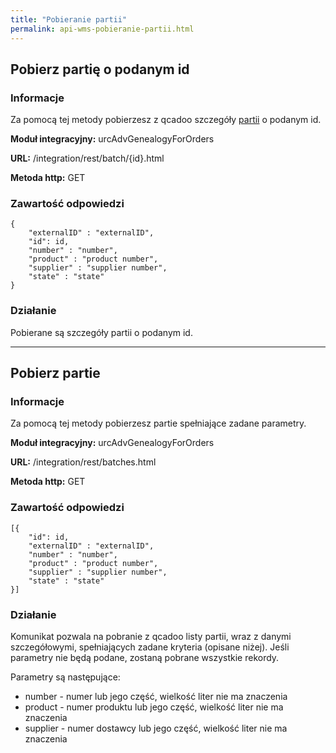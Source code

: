 ```yaml
---
title: "Pobieranie partii"
permalink: api-wms-pobieranie-partii.html
---
```


## Pobierz partię o podanym id

### Informacje

Za pomocą tej metody pobierzesz z qcadoo szczegóły [partii](/jak-dodac-numery-partii) o podanym id.

  **Moduł integracyjny:** urcAdvGenealogyForOrders

  **URL:** /integration/rest/batch/{id}.html

  **Metoda http:** GET


### Zawartość odpowiedzi
~~~~~~~~
{
    "externalID" : "externalID",
    "id": id,
    "number" : "number",
    "product" : "product number",
    "supplier" : "supplier number",
    "state" : "state"
}  
~~~~~~~~

### Działanie
Pobierane są szczegóły partii o podanym id.

---

## Pobierz partie

### Informacje

Za pomocą tej metody pobierzesz partie spełniające zadane parametry.

**Moduł integracyjny:** urcAdvGenealogyForOrders

**URL:** /integration/rest/batches.html

**Metoda http:** GET


### Zawartość odpowiedzi
~~~~~~~~
[{
    "id": id,
    "externalID" : "externalID",
    "number" : "number",
    "product" : "product number",
    "supplier" : "supplier number",
    "state" : "state"
}]  
~~~~~~~~

### Działanie
Komunikat pozwala na pobranie z qcadoo listy partii, wraz z danymi szczegółowymi, spełniających zadane kryteria (opisane niżej). Jeśli parametry nie będą podane, zostaną pobrane wszystkie rekordy.

Parametry są następujące:
- number - numer lub jego część, wielkość liter nie ma znaczenia
- product - numer produktu lub jego część, wielkość liter nie ma znaczenia
- supplier - numer dostawcy lub jego część, wielkość liter nie ma znaczenia